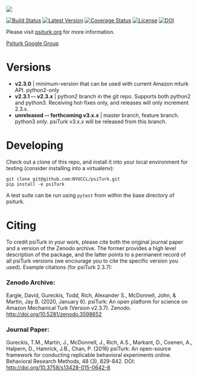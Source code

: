 <img src="https://raw.githubusercontent.com/NYUCCL/psiTurk/gh-pages/static/images/psiturk_logo_README.png">

[![Build Status](https://travis-ci.org/NYUCCL/psiTurk.png?branch=master)](https://travis-ci.org/NYUCCL/psiTurk)
[![Latest Version](https://img.shields.io/pypi/v/psiturk.svg?style=flat-square&label=latest%20stable%20version)](https://pypi.python.org/pypi/psiturk/)
[![Coverage Status](https://coveralls.io/repos/github/NYUCCL/psiTurk/badge.svg?branch=master)](https://coveralls.io/github/NYUCCL/psiTurk?branch=master)
[![License](http://img.shields.io/badge/license-MIT-red.svg)](http://en.wikipedia.org/wiki/MIT_License)
[![DOI](https://zenodo.org/badge/4845420.svg)](https://zenodo.org/badge/latestdoi/4845420)


Please visit [psiturk.org](https://psiturk.org) for more information.

[Psiturk Google Group](https://groups.google.com/forum/#!forum/psiturk)



# Versions

- **v2.3.0** | minimum-version that can be used with current Amazon mturk API. python2-only
- **v2.3.1 -- v2.3.x** | python2 branch in the git repo. Supports both python2 and python3. Receiving hot-fixes only, and releases will only increment 2.3.x.
- **unreleased -- forthcoming v3.x.x** | master branch, feature branch. python3 _only_. psiTurk v3.x.x will be released from this branch.




# Developing

Check out a clone of this repo, and install it into your local environment for testing
(consider installing into a virtualenv):

```
git clone git@github.com:NYUCCL/psiTurk.git
pip install -e psiTurk
```

A test suite can be run using `pytest` from within the base directory of psiturk.




# Citing 

To credit psiTurk in your work, please cite both the original journal paper and a version of the Zenodo archive.
The former provides a high level description of the package, and the latter points to a permanent record of all psiTurk
versions (we encourage you to cite the specific version you used). Example citations (for psiTurk 2.3.7):

### Zenodo Archive:  
Eargle, David, Gureckis, Todd, Rich, Alexander S., McDonnell, John, & Martin, Jay B. (2020, January 6). 
psiTurk: An open platform for science on Amazon Mechanical Turk (Version v2.3.7). Zenodo. http://doi.org/10.5281/zenodo.3598652

### Journal Paper:  
Gureckis, T.M., Martin, J., McDonnell, J., Rich, A.S., Markant, D., Coenen, A., Halpern, D., Hamrick, J.B., Chan, P. (2016) psiTurk: An open-source framework for conducting replicable behavioral experiments online. Behavioral Research Methods, 48 (3), 829-842.	DOI: http://doi.org/10.3758/s13428-015-0642-8 

